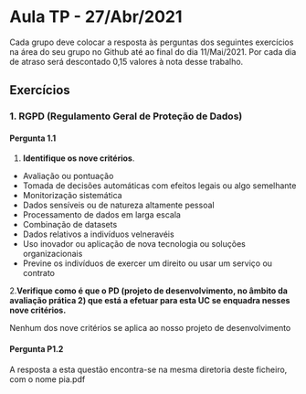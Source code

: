 # Aula TP - 27/Abr/2021

Cada grupo deve colocar a resposta às perguntas dos seguintes exercícios na área do seu grupo no Github até ao final do dia 11/Mai/2021\. Por cada dia de atraso será descontado 0,15 valores à nota desse trabalho.

## Exercícios

### 1\. RGPD (Regulamento Geral de Proteção de Dados)

#### Pergunta 1.1

1. **Identifique os nove critérios**.
- Avaliação ou pontuação
- Tomada de decisões automáticas com efeitos legais ou algo semelhante
- Monitorização sistemática
- Dados sensíveis ou de natureza altamente pessoal
- Processamento de dados em larga escala
- Combinação de datasets
- Dados relativos a indivíduos velneravéis
- Uso inovador ou aplicação de nova tecnologia ou soluções organizacionais
- Previne os indivíduos de exercer um direito ou usar um serviço ou contrato

2.**Verifique como é que o PD (projeto de desenvolvimento, no âmbito da avaliação prática 2) que está a efetuar para esta UC se enquadra nesses nove critérios.**

Nenhum dos nove critérios se aplica ao nosso projeto de desenvolvimento

#### Pergunta P1.2
A resposta a esta questão encontra-se na mesma diretoria deste ficheiro, com o nome pia.pdf
